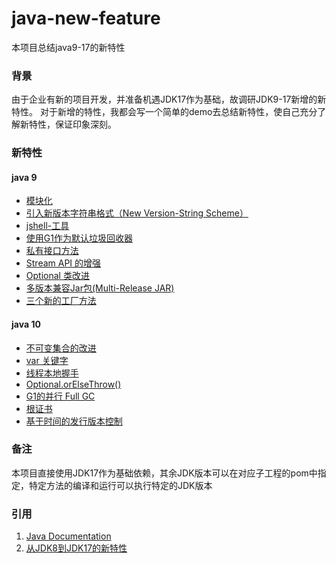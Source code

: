 # java-new-feature

本项目总结java9-17的新特性

### 背景
由于企业有新的项目开发，并准备机遇JDK17作为基础，故调研JDK9-17新增的新特性。
对于新增的特性，我都会写一个简单的demo去总结新特性，使自己充分了解新特性，保证印象深刻。

### 新特性

#### java 9

- [模块化](./java9/oop-module-1/README.md)
- [引入新版本字符串格式（New Version-String Scheme）](./java9/README.md#2-新的版本字符串格式)
- [jshell-工具](./java9/README.md#3-jshell-工具)
- [使用G1作为默认垃圾回收器](./java9/README.md#4-使用g1作为默认垃圾回收器)
- [私有接口方法](./java9/README.md#5-私有接口方法)
- [Stream API 的增强](./java9/README.md#6-stream-api-的增强)
- [Optional 类改进](./java9/README.md#7-optional-类改进)
- [多版本兼容Jar包(Multi-Release JAR)](./java9/README.md#8-多版本兼容jar包--multi-release-jar-)
- [三个新的工厂方法](./java9/README.md#9-三个新的工厂方法)

#### java 10

- [不可变集合的改进](./java10/README.md#1-不可变集合的改进-icuzhetengimmutablecollectiontest)
- [var 关键字](./java10/README.md#2-var-关键字)
- [线程本地握手](./java10/README.md#3-线程本地握手thread-local-handshakes)
- [Optional.orElseThrow()](./java10/README.md#4-optionalorelsethrow--)
- [G1的并行 Full GC ](./java10/README.md#5-g1的并行-full-gc)
- [根证书](./java10/README.md#6-根证书)
- [基于时间的发行版本控制](./java10/README.md#7-基于时间的发行版本控制)
    
### 备注
本项目直接使用JDK17作为基础依赖，其余JDK版本可以在对应子工程的pom中指定，特定方法的编译和运行可以执行特定的JDK版本

### 引用

1. [Java Documentation](https://docs.oracle.com/en/java/)
2. [从JDK8到JDK17的新特性](https://www.zhihu.com/tardis/zm/art/585377119?source_id=1003)
